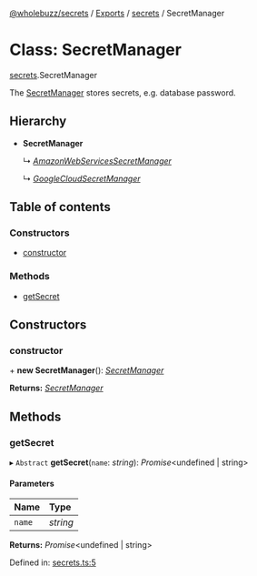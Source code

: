 [@wholebuzz/secrets](../README.md) / [Exports](../modules.md) / [secrets](../modules/secrets.md) / SecretManager

# Class: SecretManager

[secrets](../modules/secrets.md).SecretManager

The [SecretManager](secrets.secretmanager.md) stores secrets, e.g. database password.

## Hierarchy

- **SecretManager**

  ↳ [*AmazonWebServicesSecretManager*](aws.amazonwebservicessecretmanager.md)

  ↳ [*GoogleCloudSecretManager*](gcp.googlecloudsecretmanager.md)

## Table of contents

### Constructors

- [constructor](secrets.secretmanager.md#constructor)

### Methods

- [getSecret](secrets.secretmanager.md#getsecret)

## Constructors

### constructor

\+ **new SecretManager**(): [*SecretManager*](secrets.secretmanager.md)

**Returns:** [*SecretManager*](secrets.secretmanager.md)

## Methods

### getSecret

▸ `Abstract` **getSecret**(`name`: *string*): *Promise*<undefined \| string\>

#### Parameters

| Name | Type |
| :------ | :------ |
| `name` | *string* |

**Returns:** *Promise*<undefined \| string\>

Defined in: [secrets.ts:5](https://github.com/wholebuzz/secrets/blob/master/src/secrets.ts#L5)
